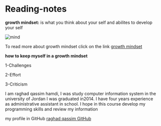 # Reading-notes

**growth mindset:**
is what you think about your self and abilites to develop your self 

![mind](https://assets.entrepreneur.com/content/3x2/2000/1600288418-GettyImages-1185654371.jpg?width=700&crop=2:1)

To read more about growth mindset click on the link 
[growth mindset](https://www.mindsetworks.com/science/)

**how to keep myself in a growth mindset**

1-Challenges

2-Effort

3-Criticism

I am raghad qassim hamdi, I was study computer information system in the university of Jordan
I was graduated in2014.
I have four years experience as administrative assistant in
school.
 I hope in this course develop my programming skills and review my information
 
 my profile in GitHub
 [raghad qassim GitHub](https://github.com/Raghad-qassim)
